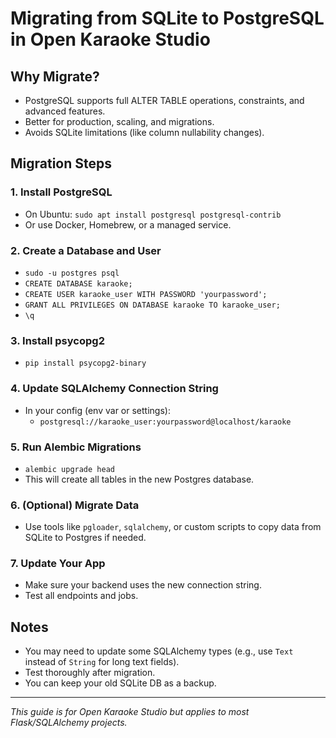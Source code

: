 # Migrating from SQLite to PostgreSQL in Open Karaoke Studio

## Why Migrate?

- PostgreSQL supports full ALTER TABLE operations, constraints, and advanced features.
- Better for production, scaling, and migrations.
- Avoids SQLite limitations (like column nullability changes).

## Migration Steps

### 1. Install PostgreSQL

- On Ubuntu: `sudo apt install postgresql postgresql-contrib`
- Or use Docker, Homebrew, or a managed service.

### 2. Create a Database and User

- `sudo -u postgres psql`
- `CREATE DATABASE karaoke;`
- `CREATE USER karaoke_user WITH PASSWORD 'yourpassword';`
- `GRANT ALL PRIVILEGES ON DATABASE karaoke TO karaoke_user;`
- `\q`

### 3. Install psycopg2

- `pip install psycopg2-binary`

### 4. Update SQLAlchemy Connection String

- In your config (env var or settings):
  - `postgresql://karaoke_user:yourpassword@localhost/karaoke`

### 5. Run Alembic Migrations

- `alembic upgrade head`
- This will create all tables in the new Postgres database.

### 6. (Optional) Migrate Data

- Use tools like `pgloader`, `sqlalchemy`, or custom scripts to copy data from SQLite to Postgres if needed.

### 7. Update Your App

- Make sure your backend uses the new connection string.
- Test all endpoints and jobs.

## Notes

- You may need to update some SQLAlchemy types (e.g., use `Text` instead of `String` for long text fields).
- Test thoroughly after migration.
- You can keep your old SQLite DB as a backup.

---

_This guide is for Open Karaoke Studio but applies to most Flask/SQLAlchemy projects._
